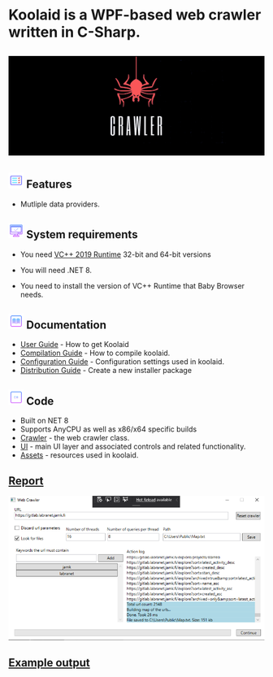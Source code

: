 ﻿

# Koolaid is a WPF-based web crawler written in C-Sharp.


## ﻿![](https://github.com/is-leeroy-jenkins/Koolaid/blob/master/Resources/Assets/GithubImages/repo-image.png)



## ![](https://github.com/is-leeroy-jenkins/Koolaid/blob/main/Resources/Assets/GitHubImages/features.png)  Features

- Mutliple data providers.



## ![](https://github.com/is-leeroy-jenkins/Koolaid/blob/main/Resources/Assets/GitHubImages/system_requirements.png)  System requirements

- You need [VC++ 2019 Runtime](https://aka.ms/vs/17/release/vc_redist.x64.exe) 32-bit and 64-bit versions

- You will need .NET 8.

- You need to install the version of VC++ Runtime that Baby Browser needs. 


## ![](https://github.com/is-leeroy-jenkins/Koolaid/blob/main/Resources/Assets/GitHubImages/documentation.png) Documentation

- [User Guide](Resources/Github/Users.md) - How to get Koolaid
- [Compilation Guide](Resources/Github/Compilation.md) - How to compile koolaid.
- [Configuration Guide](Resources/Github/Configuration.md) - Configuration settings used in koolaid.
- [Distribution Guide](Resources/Github/Distribution.md) - Create a new installer package


## ![](https://github.com/is-leeroy-jenkins/Koolaid/blob/main/Resources/Assets/GitHubImages/csharp.png) Code

- Built on NET 8
- Supports AnyCPU as well as x86/x64 specific builds
- [Crawler](https://github.com/is-leeroy-jenkins/Koolaid/blob/master/Data/Crawler.cs) - the web crawler class.
- [UI](https://github.com/is-leeroy-jenkins/Koolaid/blob/master/UI) - main UI layer and associated controls and related functionality.
- [Assets](https://github.com/is-leeroy-jenkins/Koolaid/tree/master/Resources/Assets) - resources used in koolaid.



## [Report](./REPORT.md)


![](./img/2.png)

## [Example output](./Map.txt)


